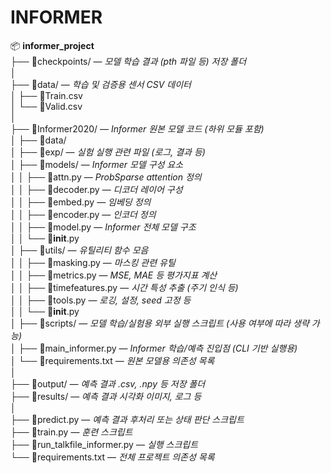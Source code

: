 # INFORMER

📦 **informer_project**  
├── 📂checkpoints/ — *모델 학습 결과 (pth 파일 등) 저장 폴더*  
│  
├── 📂data/ — *학습 및 검증용 센서 CSV 데이터*  
│   ├── 📄Train.csv  
│   └── 📄Valid.csv  
│  
├── 📂Informer2020/ — *Informer 원본 모델 코드 (하위 모듈 포함)*  
│   ├── 📂data/  
│   ├── 📂exp/ — *실험 실행 관련 파일 (로그, 결과 등)*  
│   ├── 📂models/ — *Informer 모델 구성 요소*  
│   │   ├── 📄attn.py — *ProbSparse attention 정의*  
│   │   ├── 📄decoder.py — *디코더 레이어 구성*  
│   │   ├── 📄embed.py — *임베딩 정의*  
│   │   ├── 📄encoder.py — *인코더 정의*  
│   │   ├── 📄model.py — *Informer 전체 모델 구조*  
│   │   └── 📄__init__.py  
│   ├── 📂utils/ — *유틸리티 함수 모음*  
│   │   ├── 📄masking.py — *마스킹 관련 유틸*  
│   │   ├── 📄metrics.py — *MSE, MAE 등 평가지표 계산*  
│   │   ├── 📄timefeatures.py — *시간 특성 추출 (주기 인식 등)*  
│   │   ├── 📄tools.py — *로깅, 설정, seed 고정 등*  
│   │   └── 📄__init__.py  
│   ├── 📂scripts/ — *모델 학습/실험용 외부 실행 스크립트 (사용 여부에 따라 생략 가능)*  
│   ├── 📄main_informer.py — *Informer 학습/예측 진입점 (CLI 기반 실행용)*  
│   └── 📄requirements.txt — *원본 모델용 의존성 목록*  
│  
├── 📂output/ — *예측 결과 .csv, .npy 등 저장 폴더*  
├── 📂results/ — *예측 결과 시각화 이미지, 로그 등*  
│  
├── 📄predict.py — *예측 결과 후처리 또는 상태 판단 스크립트*  
├── 📄train.py — *훈련 스크립트*  
├── 📄run_talkfile_informer.py — *실행 스크립트*  
└── 📄requirements.txt — *전체 프로젝트 의존성 목록*
